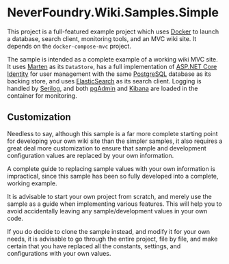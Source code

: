 # NeverFoundry.Wiki.Samples.Simple
This project is a full-featured example project which uses [Docker](https://www.docker.com) to
launch a database, search client, monitoring tools, and an MVC wiki site. It depends on the
`docker-compose-mvc` project.

The sample is intended as a complete example of a working wiki MVC site. It uses
[Marten](https://martendb.io) as its `DataStore`, has a full implementation of [ASP.NET Core
Identity](https://docs.microsoft.com/en-us/aspnet/core/security/authentication/identity) for user
management with the same [PostgreSQL](https://www.postgresql.org) database as its backing store, and
uses [ElasticSearch](https://www.elastic.co/elasticsearch) as its search client. Logging is handled
by [Serilog](https://serilog.net), and both [pgAdmin](https://www.pgadmin.org) and
[Kibana](https://www.elastic.co/kibana) are loaded in the container for monitoring.

## Customization
Needless to say, although this sample is a far more complete starting point for developing your own
wiki site than the simpler samples, it also requires a great deal more customization to ensure that
sample and development configuration values are replaced by your own information.

A complete guide to replacing sample values with your own information is impractical, since this
sample has been so fully developed into a complete, working example.

It is advisable to start your own project from scratch, and merely use the sample as a guide when
implementing various features. This will help you to avoid accidentally leaving any
sample/development values in your own code.

If you do decide to clone the sample instead, and modify it for your own needs, it is advisable to
go through the entire project, file by file, and make certain that you have replaced all the
constants, settings, and configurations with your own values.